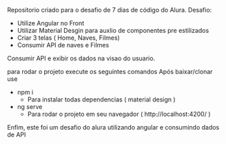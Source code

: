 Repositorio criado para o desafio de 7 dias de código do Alura.
Desafio:
  - Utilize Angular no Front
  - Utilizar Material Desgin para auxlio de componentes pre estilizados
  - Criar 3 telas ( Home, Naves, Filmes)
  - Consumir API de naves e Filmes

Consumir API e exibir os dados na visao do usuario.

para rodar o projeto execute os seguintes comandos
Após baixar/clonar use 
  - npm i
    - Para instalar todas dependencias ( material design )
  - ng serve
    - Para rodar o projeto em seu navegador ( http://localhost:4200/ )

Enfim, este foi um desafio do alura utilizando angular e consumindo dados de API
